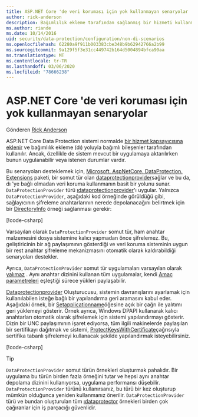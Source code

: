 ```yaml
---
title: ASP.NET Core 'de veri koruması için yok kullanmayan senaryolar
author: rick-anderson
description: Bağımlılık ekleme tarafından sağlanmış bir hizmeti kullanmak istemediğiniz veya kullanmak istemediğiniz veri koruma senaryolarını nasıl destekleyeceğinizi öğrenin.
ms.author: riande
ms.date: 10/14/2016
uid: security/data-protection/configuration/non-di-scenarios
ms.openlocfilehash: 62280a9f911b003383cbe348b9b62942766a2b99
ms.sourcegitcommit: 9a129f5f3e31cc449742b164d5004894bfca90aa
ms.translationtype: MT
ms.contentlocale: tr-TR
ms.lasthandoff: 03/06/2020
ms.locfileid: "78666238"
---
```

# <a name="non-di-aware-scenarios-for-data-protection-in-aspnet-core"></a>ASP.NET Core 'de veri koruması için yok kullanmayan senaryolar

Gönderen [Rick Anderson](https://twitter.com/RickAndMSFT)

ASP.NET Core Data Protection sistemi normalde [bir hizmet kapsayıcısına eklenir](xref:security/data-protection/consumer-apis/overview) ve bağımlılık ekleme (dı) yoluyla bağımlı bileşenler tarafından kullanılır. Ancak, özellikle de sistem mevcut bir uygulamaya aktarılırken bunun uygulanabilir veya istenen durumlar vardır.

Bu senaryoları desteklemek için, [Microsoft. AspNetCore. DataProtection. Extensions](https://www.nuget.org/packages/Microsoft.AspNetCore.DataProtection.Extensions/) paketi, bir somut tür olan [dataprotectionprovider](/dotnet/api/Microsoft.AspNetCore.DataProtection.DataProtectionProvider)sağlar ve bu da, dı 'ye bağlı olmadan veri koruma kullanmanın basit bir yolunu sunar. `DataProtectionProvider` türü [ıdataprotectionprovider](/dotnet/api/microsoft.aspnetcore.dataprotection.idataprotectionprovider)'ı uygular. Yalnızca `DataProtectionProvider`, aşağıdaki kod örneğinde görüldüğü gibi, sağlayıcının şifreleme anahtarlarının nerede depolanacağını belirtmek için bir [DirectoryInfo](/dotnet/api/system.io.directoryinfo) örneği sağlanması gerekir:

[!code-csharp[](non-di-scenarios/_static/nodisample1.cs)]

Varsayılan olarak `DataProtectionProvider` somut tür, ham anahtar malzemesini dosya sistemine kalıcı yapmadan önce şifrelemez. Bu, geliştiricinin bir ağ paylaşımının gösterdiği ve veri koruma sisteminin uygun bir rest anahtar şifreleme mekanizmasını otomatik olarak kaldırabildiği senaryoları destekler.

Ayrıca, `DataProtectionProvider` somut tür uygulamaları varsayılan olarak [yalımaz](xref:security/data-protection/configuration/overview#per-application-isolation) . Aynı anahtar dizinini kullanan tüm uygulamalar, kendi [Amaç parametreleri](xref:security/data-protection/consumer-apis/purpose-strings) eşleştiği sürece yükleri paylaşabilir.

[Dataprotectionprovider](/dotnet/api/microsoft.aspnetcore.dataprotection.dataprotectionprovider) Oluşturucusu, sistemin davranışlarını ayarlamak için kullanılabilen isteğe bağlı bir yapılandırma geri aramasını kabul eder. Aşağıdaki örnek, bir [Setapplicationname](/dotnet/api/microsoft.aspnetcore.dataprotection.dataprotectionbuilderextensions.setapplicationname)öğesine açık bir çağrı ile yalıtımı geri yüklemeyi gösterir. Örnek ayrıca, Windows DPAPI kullanarak kalıcı anahtarları otomatik olarak şifrelemek için sistemi yapılandırmayı gösterir. Dizin bir UNC paylaşımının işaret ediyorsa, tüm ilgili makinelerde paylaşılan bir sertifikayı dağıtmak ve sistemi, [ProtectKeysWithCertificate](/dotnet/api/microsoft.aspnetcore.dataprotection.dataprotectionbuilderextensions.protectkeyswithcertificate)çağrısıyla sertifika tabanlı şifrelemeyi kullanacak şekilde yapılandırmak isteyebilirsiniz.

[!code-csharp[](non-di-scenarios/_static/nodisample2.cs)]

> [!TIP]
> `DataProtectionProvider` somut türün örnekleri oluşturmak pahalıdır. Bir uygulama bu türün birden fazla örneğini tutar ve hepsi aynı anahtar depolama dizinini kullanıyorsa, uygulama performansı düşebilir. `DataProtectionProvider` türünü kullanırsanız, bu türü bir kez oluşturup mümkün olduğunca yeniden kullanmanız önerilir. `DataProtectionProvider` türü ve bundan oluşturulan tüm [ıdataprotector](/dotnet/api/microsoft.aspnetcore.dataprotection.idataprotector) örnekleri birden çok çağıranlar için iş parçacığı güvenlidir.
